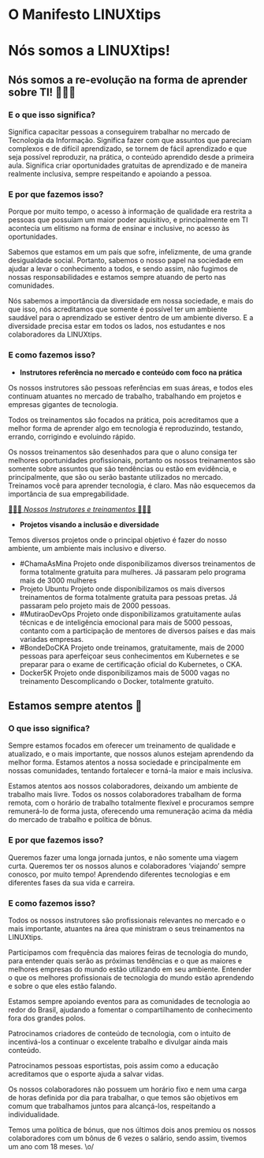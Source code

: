# O Manifesto LINUXtips

# **Nós somos a LINUXtips!**

## **Nós somos a re-evolução na forma de aprender sobre TI! 👩🏾‍💻**

### **E o que isso significa?**

Significa capacitar pessoas a conseguirem trabalhar no mercado de Tecnologia da Informação. Significa fazer com que assuntos que pareciam complexos e de difícil aprendizado, se tornem de fácil aprendizado e que seja possível reproduzir, na prática, o conteúdo aprendido desde a primeira aula. Significa criar oportunidades gratuitas de aprendizado e de maneira realmente inclusiva, sempre respeitando e apoiando a pessoa.

### **E por que fazemos isso?**

Porque por muito tempo, o acesso à informação de qualidade era restrita a pessoas que possuíam um maior poder aquisitivo, e principalmente em TI acontecia um elitismo na forma de ensinar e inclusive, no acesso às oportunidades.

Sabemos que estamos em um país que sofre, infelizmente, de uma grande desigualdade social. Portanto, sabemos o nosso papel na sociedade em ajudar a levar o conhecimento a todos, e sendo assim, não fugimos de nossas responsabilidades e estamos sempre atuando de perto nas comunidades.

Nós sabemos a importância da diversidade em nossa sociedade, e mais do que isso, nós acreditamos que somente é possível ter um ambiente saudável para o aprendizado se estiver dentro de um ambiente diverso. E a diversidade precisa estar em todos os lados, nos estudantes e nos colaboradores da LINUXtips.

### **E como fazemos isso?**

- **Instrutores referência no mercado e conteúdo com foco na prática**

Os nossos instrutores são pessoas referências em suas áreas, e todos eles continuam atuantes no mercado de trabalho, trabalhando em projetos e empresas gigantes de tecnologia.

Todos os treinamentos são focados na prática, pois acreditamos que a melhor forma de aprender algo em tecnologia é reproduzindo, testando, errando, corrigindo e evoluindo rápido.

Os nossos treinamentos são desenhados para que o aluno consiga ter melhores oportunidades profissionais, portanto os nossos treinamentos são somente sobre assuntos que são tendências ou estão em evidência, e principalmente, que são ou serão bastante utilizados no mercado. Treinamos você para aprender tecnologia, é claro. Mas não esquecemos da importância de sua empregabilidade.

[🧙🏾‍♂️ *Nossos Instrutores e treinamentos* 🧙🏽‍♀️](https://school.linuxtips.io/)

- **Projetos visando a inclusão e diversidade**

Temos diversos projetos onde o principal objetivo é fazer do nosso ambiente, um ambiente mais inclusivo e diverso.

- #ChamaAsMina Projeto onde disponibilizamos diversos treinamentos de forma totalmente gratuita para mulheres. Já passaram pelo programa mais de 3000 mulheres
- Projeto Ubuntu Projeto onde disponibilizamos os mais diversos treinamentos de forma totalmente gratuita para pessoas pretas. Já passaram pelo projeto mais de 2000 pessoas.
- #MutiraoDevOps Projeto onde disponibilizamos gratuitamente aulas técnicas e de inteligência emocional para mais de 5000 pessoas, contanto com a participação de mentores de diversos países e das mais variadas empresas.
- #BondeDoCKA Projeto onde treinamos, gratuitamente, mais de 2000 pessoas para aperfeiçoar seus conhecimentos em Kubernetes e se preparar para o exame de certificação oficial do Kubernetes, o CKA.
- Docker5K Projeto onde disponibilizamos mais de 5000 vagas no treinamento Descomplicando o Docker, totalmente gratuito.

## **Estamos sempre atentos 🧐**

### **O que isso significa?**

Sempre estamos focados em oferecer um treinamento de qualidade e atualizado, e o mais importante, que nossos alunos estejam aprendendo da melhor forma. Estamos atentos a nossa sociedade e principalmente em nossas comunidades, tentando fortalecer e torná-la maior e mais inclusiva.

Estamos atentos aos nossos colaboradores, deixando um ambiente de trabalho mais livre. Todos os nossos colaboradores trabalham de forma remota, com o horário de trabalho totalmente flexível e procuramos sempre remunerá-lo de forma justa, oferecendo uma remuneração acima da média do mercado de trabalho e política de bônus.

### **E por que fazemos isso?**

Queremos fazer uma longa jornada juntos, e não somente uma viagem curta. Queremos ter os nossos alunos e colaboradores ‘viajando’ sempre conosco, por muito tempo! Aprendendo diferentes tecnologias e em diferentes fases da sua vida e carreira.

### **E como fazemos isso?**

Todos os nossos instrutores são profissionais relevantes no mercado e o mais importante, atuantes na área que ministram o seus treinamentos na LINUXtips.

Participamos com frequência das maiores feiras de tecnologia do mundo, para entender quais serão as próximas tendências e o que as maiores e melhores empresas do mundo estão utilizando em seu ambiente. Entender o que os melhores profissionais de tecnologia do mundo estão aprendendo e sobre o que eles estão falando.

Estamos sempre apoiando eventos para as comunidades de tecnologia ao redor do Brasil, ajudando a fomentar o compartilhamento de conhecimento fora dos grandes polos.

Patrocinamos criadores de conteúdo de tecnologia, com o intuito de incentivá-los a continuar o excelente trabalho e divulgar ainda mais conteúdo.

Patrocinamos pessoas esportistas, pois assim como a educação acreditamos que o esporte ajuda a salvar vidas.

Os nossos colaboradores não possuem um horário fixo e nem uma carga de horas definida por dia para trabalhar, o que temos são objetivos em comum que trabalhamos juntos para alcançá-los, respeitando a individualidade.

Temos uma política de bónus, que nos últimos dois anos premiou os nossos colaboradores com um bônus de 6 vezes o salário, sendo assim, tivemos um ano com 18 meses. \o/
